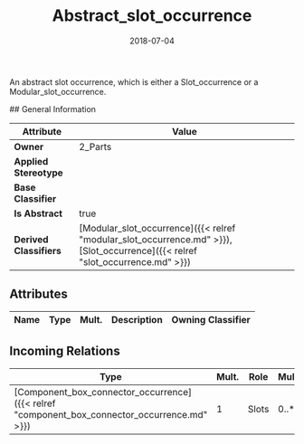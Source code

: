 ﻿---
title: Abstract_slot_occurrence
toc: false
type: specs
date: "2018-07-04"
draft: false
specification: KBL
version: 2.5
documentType: "Recommendation"
elementType: Class
classes:
  - Abstract_slot_occurrence
menu_name: kbl-2.5
---
<p> An abstract slot occurrence, which is either a Slot_occurrence or a Modular_slot_occurrence.&#160;      </p>
## General Information

| Attribute               | Value |
|-------------------------|-------|
| **Owner**               | 2_Parts |
| **Applied Stereotype**  |   |
| **Base Classifier**     |   |
| **Is Abstract**         | true |
| **Derived Classifiers** | [Modular_slot_occurrence]({{< relref "modular_slot_occurrence.md" >}}), [Slot_occurrence]({{< relref "slot_occurrence.md" >}}) |

## Attributes
|  Name  |  Type  |  Mult.  |  Description  |  Owning Classifier  |
|--------|--------|---------|---------------|--------------|

##  Incoming Relations
|    Type  |   Mult.  |   Role    |   Mult.   |   Description  |
|----------|----------|-----------|-----------|----------------|
| [Component_box_connector_occurrence]({{< relref "component_box_connector_occurrence.md" >}}) | 1 | Slots | 0..* |  |
